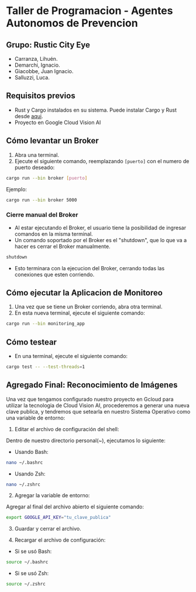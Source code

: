 # Taller de Programacion - Agentes Autonomos de Prevencion

## Grupo: Rustic City Eye
- Carranza, Lihuén.
- Demarchi, Ignacio.
- Giacobbe, Juan Ignacio.
- Salluzzi, Luca.

## Requisitos previos
- Rust y Cargo instalados en su sistema. Puede instalar Cargo y Rust desde [aqui](https://www.rust-lang.org/tools/install).
- Proyecto en Google Cloud Vision AI

## Cómo levantar un Broker
1. Abra una terminal.
2. Ejecute el siguiente comando, reemplazando `[puerto]` con el numero de puerto deseado:

```sh
cargo run --bin broker [puerto]
```

Ejemplo:

```sh
cargo run --bin broker 5000
```

### Cierre manual del Broker

- Al estar ejecutando el Broker, el usuario tiene la posibilidad de ingresar comandos en la misma terminal. 
- Un comando soportado por el Broker es el "shutdown", que lo que va a hacer es cerrar el Broker manualmente.

```sh
shutdown
```

- Esto terminara con la ejecucion del Broker, cerrando todas las conexiones que esten corriendo.

## Cómo ejecutar la Aplicacion de Monitoreo
1. Una vez que se tiene un Broker corriendo, abra otra terminal.
2. En esta nueva terminal, ejecute el siguiente comando:

```sh
cargo run --bin monitoring_app
```

## Cómo testear
- En una terminal, ejecute el siguiente comando:

```sh
cargo test -- --test-threads=1
```

## Agregado Final: Reconocimiento de Imágenes

Una vez que tengamos configurado nuestro proyecto en Gcloud para utilizar la tecnologia de Cloud Vision AI, procederemos a generar una nueva clave
publica, y tendremos que setearla en nuestro Sistema Operativo como una variable de entorno:

1. Editar el archivo de configuración del shell:

Dentro de nuestro directorio personal(~), ejecutamos lo siguiente:

- Usando Bash:

```sh
nano ~/.bashrc
```

- Usando Zsh:

```sh
nano ~/.zshrc
```

2. Agregar la variable de entorno:

Agregar al final del archivo abierto el siguiente comando:

```sh
export GOOGLE_API_KEY="tu_clave_publica"
```

3. Guardar y cerrar el archivo.

4. Recargar el archivo de configuración:

- Si se usó Bash:
```sh
source ~/.bashrc
```

- Si se usó Zsh:

```sh
source ~/.zshrc
```
